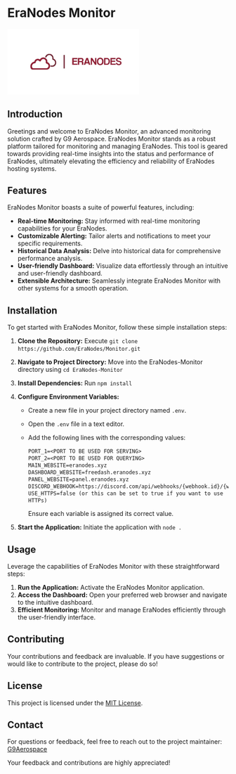 # EraNodes Monitor

<img src="https://github.com/Eranodes/.github/blob/main/icons/eranodesbanner-transparent.png?raw=true" alt="EraNodes Monitor Logo" style="width: 300px;">

## Introduction
Greetings and welcome to EraNodes Monitor, an advanced monitoring solution crafted by G9 Aerospace. EraNodes Monitor stands as a robust platform tailored for monitoring and managing EraNodes. This tool is geared towards providing real-time insights into the status and performance of EraNodes, ultimately elevating the efficiency and reliability of EraNodes hosting systems.

## Features
EraNodes Monitor boasts a suite of powerful features, including:

- **Real-time Monitoring:** Stay informed with real-time monitoring capabilities for your EraNodes.
- **Customizable Alerting:** Tailor alerts and notifications to meet your specific requirements.
- **Historical Data Analysis:** Delve into historical data for comprehensive performance analysis.
- **User-friendly Dashboard:** Visualize data effortlessly through an intuitive and user-friendly dashboard.
- **Extensible Architecture:** Seamlessly integrate EraNodes Monitor with other systems for a smooth operation.

## Installation
To get started with EraNodes Monitor, follow these simple installation steps:

1. **Clone the Repository:** Execute `git clone https://github.com/EraNodes/Monitor.git`
2. **Navigate to Project Directory:** Move into the EraNodes-Monitor directory using `cd EraNodes-Monitor`
3. **Install Dependencies:** Run `npm install`
4. **Configure Environment Variables:**
    - Create a new file in your project directory named `.env`.
    - Open the `.env` file in a text editor.
    - Add the following lines with the corresponding values:

        ```env
        PORT_1=<PORT TO BE USED FOR SERVING>
        PORT_2=<PORT TO BE USED FOR QUERYING>
        MAIN_WEBSITE=eranodes.xyz
        DASHBOARD_WEBSITE=freedash.eranodes.xyz
        PANEL_WEBSITE=panel.eranodes.xyz
        DISCORD_WEBHOOK=https://discord.com/api/webhooks/{webhook.id}/{webhook.token}
        USE_HTTPS=false (or this can be set to true if you want to use HTTPs)
        ```

        Ensure each variable is assigned its correct value.

5. **Start the Application:** Initiate the application with `node .`

## Usage
Leverage the capabilities of EraNodes Monitor with these straightforward steps:

1. **Run the Application:** Activate the EraNodes Monitor application.
2. **Access the Dashboard:** Open your preferred web browser and navigate to the intuitive dashboard.
3. **Efficient Monitoring:** Monitor and manage EraNodes efficiently through the user-friendly interface.

## Contributing
Your contributions and feedback are invaluable. If you have suggestions or would like to contribute to the project, please do so!

## License
This project is licensed under the [MIT License](LICENSE).

## Contact
For questions or feedback, feel free to reach out to the project maintainer: [G9Aerospace](https://github.com/G9Aerospace)

Your feedback and contributions are highly appreciated!
